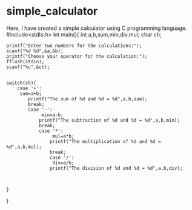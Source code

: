 # simple_calculator
Here, I have created a simple calculator using C programming language.
#include<stdio.h>
int main(){
	int a,b,sum,min,div,mul;
	char ch;

	printf("Enter two numbers for the calculations:");
	scanf("%d %d",&a,&b);
	printf("Choose your operator for the calculation:");
	fflush(stdin);
	scanf("%c",&ch);

	
	switch(ch){
		case '+':
		 sum=a+b;
			printf("The sum of %d and %d = %d",a,b,sum);	
			break;
			case '-':
				 min=a-b;
				printf("The subtraction of %d and %d = %d",a,b,min);
				break;
				case '*':
					 mul=a*b;
					printf("The multiplication of %d and %d = %d",a,b,mul);
					break;
					case '/':
					 div=a/b;
					printf("The division of %d and %d = %d",a,b,div);
					
		
					
	}
}
